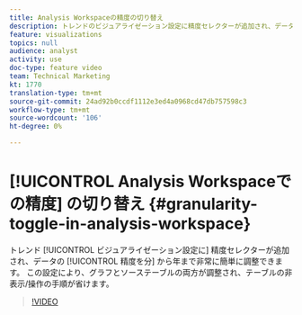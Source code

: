 ```yaml
---
title: Analysis Workspaceの精度の切り替え
description: トレンドのビジュアライゼーション設定に精度セレクターが追加され、データの精度を分単位から年単位まで非常に簡単に調整できます。 この設定により、グラフとソース表の両方が調整され、表の非表示を解除したり操作したりする手順が省けます。
feature: visualizations
topics: null
audience: analyst
activity: use
doc-type: feature video
team: Technical Marketing
kt: 1770
translation-type: tm+mt
source-git-commit: 24ad92b0ccdf1112e3ed4a0968cd47db757598c3
workflow-type: tm+mt
source-wordcount: '106'
ht-degree: 0%

---
```



# [!UICONTROL Analysis Workspaceでの精度] の切り替え {#granularity-toggle-in-analysis-workspace}

トレンド [!UICONTROL ビジュアライゼーション設定に] 精度セレクターが追加され、データの [!UICONTROL 精度を分] から年まで非常に簡単に調整できます。 この設定により、グラフとソーステーブルの両方が調整され、テーブルの非表示/操作の手順が省けます。

>[!VIDEO](https://video.tv.adobe.com/v/23548/?quality=12)
